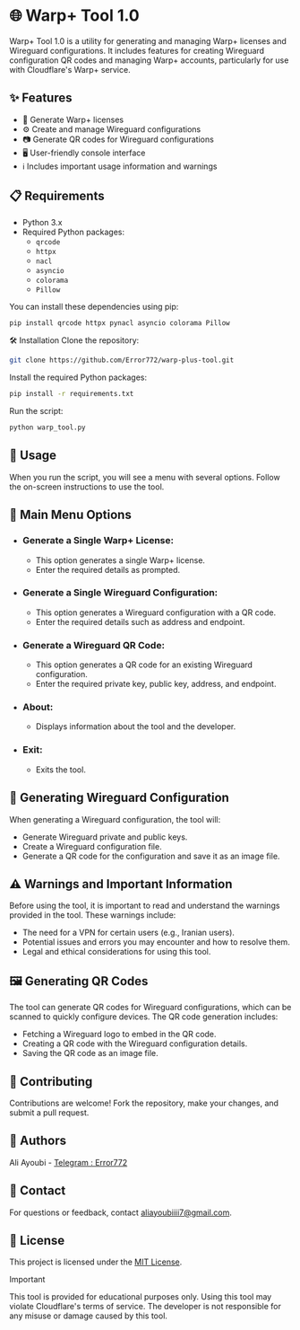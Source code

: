 # 🌐 Warp+ Tool 1.0

Warp+ Tool 1.0 is a utility for generating and managing Warp+ licenses and Wireguard configurations. It includes features for creating Wireguard configuration QR codes and managing Warp+ accounts, particularly for use with Cloudflare's Warp+ service.

## ✨ Features

-   🔑 Generate Warp+ licenses
-   ⚙️ Create and manage Wireguard configurations
-   📷 Generate QR codes for Wireguard configurations
-   🖥️ User-friendly console interface
-   ℹ️ Includes important usage information and warnings

## 📋 Requirements

-   Python 3.x
-   Required Python packages:
    -   `qrcode`
    -   `httpx`
    -   `nacl`
    -   `asyncio`
    -   `colorama`
    -   `Pillow`

You can install these dependencies using pip:

```sh
pip install qrcode httpx pynacl asyncio colorama Pillow
```

🛠️ Installation
Clone the repository:

```sh
git clone https://github.com/Error772/warp-plus-tool.git
```

Install the required Python packages:

```sh
pip install -r requirements.txt
```

Run the script:

```sh
python warp_tool.py
```

## 🚀 Usage

When you run the script, you will see a menu with several options. Follow the on-screen instructions to use the tool.

## 📜 Main Menu Options

-   ### Generate a Single Warp+ License:
    -   This option generates a single Warp+ license.
    -   Enter the required details as prompted.
-   ### Generate a Single Wireguard Configuration:
    -   This option generates a Wireguard configuration with a QR code.
    -   Enter the required details such as address and endpoint.
-   ### Generate a Wireguard QR Code:
    -   This option generates a QR code for an existing Wireguard configuration.
    -   Enter the required private key, public key, address, and endpoint.
-   ### About:
    -   Displays information about the tool and the developer.
-   ### Exit:
    -   Exits the tool.

## 🔧 Generating Wireguard Configuration

When generating a Wireguard configuration, the tool will:

-   Generate Wireguard private and public keys.
-   Create a Wireguard configuration file.
-   Generate a QR code for the configuration and save it as an image file.

## ⚠️ Warnings and Important Information

Before using the tool, it is important to read and understand the warnings provided in the tool. These warnings include:

-   The need for a VPN for certain users (e.g., Iranian users).
-   Potential issues and errors you may encounter and how to resolve them.
-   Legal and ethical considerations for using this tool.

## 🖼️ Generating QR Codes

The tool can generate QR codes for Wireguard configurations, which can be scanned to quickly configure devices. The QR code generation includes:

-   Fetching a Wireguard logo to embed in the QR code.
-   Creating a QR code with the Wireguard configuration details.
-   Saving the QR code as an image file.

## 🤝 Contributing

Contributions are welcome! Fork the repository, make your changes, and submit a pull request.

## 👤 Authors

Ali Ayoubi - [Telegram : Error772](https://t.me/Error772)

## 📧 Contact

For questions or feedback, contact aliayoubiiii7@gmail.com.

## 📄 License

This project is licensed under the [MIT License](https://opensource.org/licenses/MIT).

> [!IMPORTANT]
> This tool is provided for educational purposes only. Using this tool may violate Cloudflare's terms of service. The developer is not responsible for any misuse or damage caused by this tool.